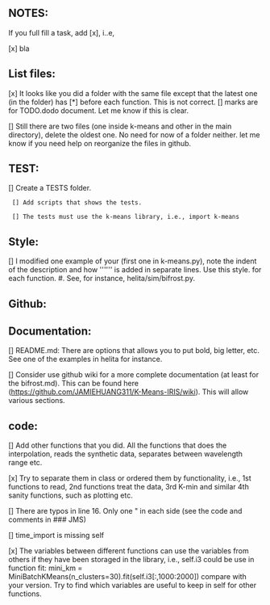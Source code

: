 ## NOTES: 

If you full fill a task, add [x], i..e,

 [x] bla

## List files:

   [x] It looks like you did a folder with the same file except that
   the latest one (in the folder) has [*] before each function. This
   is not correct. [] marks are for TODO.dodo document. Let me know
   if this is clear.

   [] Still there are two files (one inside k-means and other 
   in the main directory), delete the oldest one. No need for now of a folder neither. 
   let me know if you need help on reorganize the files in github. 

## TEST:

   [] Create a TESTS folder.

     [] Add scripts that shows the tests.

     [] The tests must use the k-means library, i.e., import k-means

## Style:

   [] I modified one example of your (first one in k-means.py), note the indent
   of the description and how '''''' is added in separate lines. Use this style. 
   for each function.  #. See, for instance, helita/sim/bifrost.py.

## Github:

## Documentation:

   [] README.md: There are options that allows you to put bold, big letter, etc. 
       See one of the examples in helita for instance. 

   [] Consider use github wiki for a more complete documentation
     (at least for the bifrost.md). This can be found here
     (https://github.com/JAMIEHUANG311/K-Means-IRIS/wiki). This will allow
     various sections.

## code:

   [] Add other functions that you did. All the functions that does the interpolation,
   reads the synthetic data, separates between wavelength range etc.

   [x] Try to separate them in class or ordered them by functionality, i.e.,
      1st functions to read, 2nd functions treat the data, 3rd K-min and similar
      4th sanity functions, such as plotting etc.

   [] There are typos in line 16. Only one " in each side (see the code and comments in ### JMS)

   [] time_import is missing self 

   [x] The variables between different functions can use the variables from others
    if they have been storaged in the library, i.e., self.i3 could be use in
    function fit:
      mini_km = MiniBatchKMeans(n_clusters=30).fit(self.i3[:,1000:2000])
    compare with your version.
    Try to find which variables are useful to keep in self for other functions.
    

